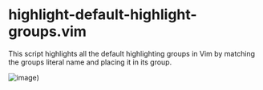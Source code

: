 highlight-default-highlight-groups.vim
==========

This script highlights all the default highlighting groups in Vim by matching
the groups literal name and placing it in its group.

![image](http://devel.japh.se/vim-highlight-default-highlight-groups/preview.png))
